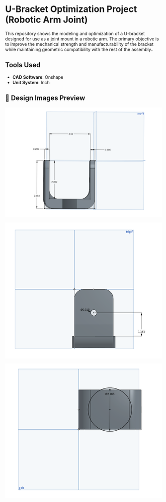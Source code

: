 # U-Bracket Optimization Project (Robotic Arm Joint)

This repository shows the modeling and optimization of a U-bracket designed for use as a joint mount in a robotic arm. The primary objective is to improve the mechanical strength and manufacturability of the bracket while maintaining geometric compatibility with the rest of the assembly..


##  Tools Used

- **CAD Software**: Onshape
- **Unit System**: Inch


## 📸 Design Images Preview


![Front View](1.png)


![Side View](2.png)


![Top View](3.png)

